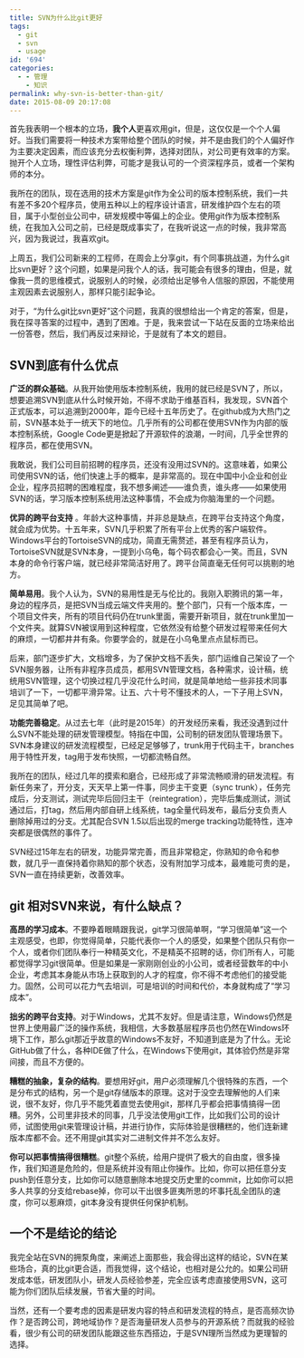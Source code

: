 ```yaml
---
title: SVN为什么比git更好
tags:
  - git
  - svn
  - usage
id: '694'
categories:
  - - 管理
    - 知识
permalink: why-svn-is-better-than-git/
date: 2015-08-09 20:17:08
---
```


首先我表明一个根本的立场，**我个人**更喜欢用git，但是，这仅仅是一个个人偏好。当我们需要将一种技术方案带给整个团队的时候，并不是由我们的个人偏好作为主要决定因素，而应该充分去权衡利弊，选择对团队，对公司更有效率的方案。抛开个人立场，理性评估利弊，可能才是我认可的一个资深程序员，或者一个架构师的本分。

我所在的团队，现在选用的技术方案是git作为全公司的版本控制系统，我们一共有差不多20个程序员，使用五种以上的程序设计语言，研发维护四个左右的项目，属于小型创业公司中，研发规模中等偏上的企业。使用git作为版本控制系统，在我加入公司之前，已经是既成事实了，在我听说这一点的时候，我非常高兴，因为我说过，我喜欢git。

上周五，我们公司新来的工程师，在周会上分享git，有个同事挑战道，为什么git比svn更好？这个问题，如果是问我个人的话，我可能会有很多的理由，但是，就像我一贯的思维模式，说服别人的时候，必须给出足够令人信服的原因，不能使用主观因素去说服别人，那样只能引起争论。

对于，“为什么git比svn更好”这个问题，我真的很想给出一个肯定的答案，但是，我在探寻答案的过程中，遇到了困难。于是，我来尝试一下站在反面的立场来给出一份答卷，然后，我们再反过来辩论，于是就有了本文的题目。
<!-- more -->
## SVN到底有什么优点

**广泛的群众基础**。从我开始使用版本控制系统，我用的就已经是SVN了，所以，想要追溯SVN到底从什么时候开始，不得不求助于维基百科，我发现，SVN首个正式版本，可以追溯到2000年，距今已经十五年历史了。在github成为大热门之前，SVN基本处于一统天下的地位。几乎所有的公司都在使用SVN作为内部的版本控制系统，Google Code更是掀起了开源软件的浪潮，一时间，几乎全世界的程序员，都在使用SVN。

我敢说，我们公司目前招聘的程序员，还没有没用过SVN的。这意味着，如果公司使用SVN的话，他们快速上手的概率，是非常高的。现在中国中小企业和创业企业，程序员招聘的困难程度，我不想多阐述——谁负责，谁头疼——如果使用SVN的话，学习版本控制系统用法这种事情，不会成为你脑海里的一个问题。

**优异的跨平台支持** 。年龄大这种事情，并非总是缺点，在跨平台支持这个角度，就会成为优势。十五年来，SVN几乎积累了所有平台上优秀的客户端软件。Windows平台的TortoiseSVN的成功，简直无需赘述，甚至有程序员认为，TortoiseSVN就是SVN本身，一提到小乌龟，每个码农都会心一笑。而且，SVN本身的命令行客户端，就已经非常简洁好用了。跨平台简直毫无任何可以挑剔的地方。

**简单易用**。我个人认为，SVN的易用性是无与伦比的。我刚入职腾讯的第一年，身边的程序员，是把SVN当成云端文件夹用的。整个部门，只有一个版本库，一个项目文件夹，所有的项目代码仍在trunk里面，需要开新项目，就在trunk里加一个文件夹。就算SVN被误用到这种程度，它依然没有给整个研发过程带来任何大的麻烦，一切都井井有条。你要学会的，就是在小乌龟里点点鼠标而已。

后来，部门逐步扩大，文档增多，为了保护文档不丢失，部门运维自己架设了一个SVN服务器，让所有非程序员成员，都用SVN管理文档，各种需求，设计稿，统统用SVN管理，这个切换过程几乎没花什么时间，就是简单地给一些非技术同事培训了一下，一切都平滑异常。让五、六十号不懂技术的人，一下子用上SVN，足见其简单了吧。

**功能完善稳定**。从过去七年（此时是2015年）的开发经历来看，我还没遇到过什么SVN不能处理的研发管理模型。特指在中国，公司制的研发团队管理场景下。SVN本身建议的研发流程模型，已经足足够够了，trunk用于代码主干，branches用于特性开发，tag用于发布快照，一切都流畅自然。

我所在的团队，经过几年的摸索和磨合，已经形成了非常流畅顺滑的研发流程。有新任务来了，开分支，天天早上第一件事，同步主干变更（sync trunk），任务完成后，分支测试，测试完毕后回归主干（reintegration），完毕后集成测试，测试通过后，打tag，然后用内部自研上线系统，tag全量代码发布，最后分支负责人删除掉用过的分支。尤其配合SVN 1.5以后出现的merge tracking功能特性，连冲突都是很偶然的事件了。

SVN经过15年左右的研发，功能异常完善，而且非常稳定，你熟知的命令和参数，就几乎一直保持着你熟知的那个状态，没有附加学习成本，最难能可贵的是，SVN一直在持续更新，改善效率。

## git 相对SVN来说，有什么缺点？

**高昂的学习成本**。不要睁着眼睛跟我说，git学习很简单啊，“学习很简单”这一个主观感受，也即，你觉得简单，只能代表你一个人的感受，如果整个团队只有你一个人，或者你们团队奉行一种精英文化，不是精英不招聘的话，你们所有人，可能都觉得学习git很简单。但是如果是一家刚刚创业的小公司，或者经营数年的中小企业，考虑其本身能从市场上获取到的人才的程度，你不得不考虑他们的接受能力。固然，公司可以花力气去培训，可是培训的时间和代价，本身就构成了“学习成本”。

**拙劣的跨平台支持**。对于Windows，尤其不友好。但是请注意，Windows仍然是世界上使用最广泛的操作系统，我相信，大多数基层程序员也仍然在Windows环境下工作，那么git那近乎故意的Windows不友好，不知道到底是为了什么。无论GitHub做了什么，各种IDE做了什么，在Windows下使用git，其体验仍然是非常间接，而且不方便的。

**糟糕的抽象，复杂的结构**。要想用好git，用户必须理解几个很特殊的东西，一个是分布式的结构，另一个是git存储版本的原理。这对于没空去理解他的人们来说，很不友好，你几乎不能凭着直觉去使用git，那样几乎都会把事情搞得一团糟。另外，公司里非技术的同事，几乎没法使用git工作，比如我们公司的设计师，试图使用git来管理设计稿，并进行协作，实际体验是很糟糕的，他们连新建版本库都不会。还不用提git其实对二进制文件并不怎么友好。

**你可以把事情搞得很糟糕**。git整个系统，给用户提供了极大的自由度，很多操作，我们知道是危险的，但是系统并没有阻止你操作。比如，你可以把任意分支push到任意分支，比如你可以随意删除本地提交历史里的commit，比如你可以把多人共享的分支给rebase掉，你可以干出很多匪夷所思的坏事托乱全团队的速度，你可以惹麻烦，git本身没有提供任何保护机制。

## 一个不是结论的结论

我完全站在SVN的拥泵角度，来阐述上面那些，我会得出这样的结论，SVN在某些场合，真的比git更合适，而我觉得，这个结论，也相对是公允的。如果公司研发成本低，研发团队小，研发人员经验参差，完全应该考虑直接使用SVN，这可能为你们团队后续发展，节省大量的时间。

当然，还有一个要考虑的因素是研发内容的特点和研发流程的特点，是否高频次协作？是否跨公司，跨地域协作？是否海量研发人员参与的开源系统？而就我的经验看，很少有公司的研发团队能跟这些东西搭边，于是SVN理所当然成为更理智的选择。